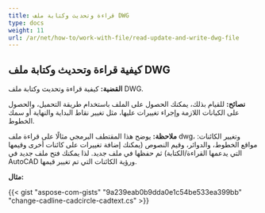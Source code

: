```yaml
---
title: قراءة وتحديث وكتابة ملف DWG
type: docs
weight: 11
url: /ar/net/how-to/work-with-file/read-update-and-write-dwg-file
---
```


## **كيفية قراءة وتحديث وكتابة ملف DWG**

**القضية:** كيفية قراءة وتحديث وكتابة ملف DWG.

**نصائح:** للقيام بذلك، يمكنك الحصول على الملف باستخدام طريقة التحميل، والحصول على الكيانات اللازمة وإجراء تغييرات عليها، مثل تغيير نقاط البداية والنهاية أو سمك الخطوط.

**ملاحظة:** يوضح هذا المقتطف البرمجي مثالًا على قراءة ملف dwg، وتغيير الكائنات: مواقع الخطوط، والدوائر، وقيم النصوص (يمكنك إضافة تغييرات على كائنات أخرى وقيمها التي يدعمها القراءة/الكتابة) ثم حفظها في ملف جديد. لذا يمكنك فتح ملف جديد في AutoCAD ورؤية الكائنات التي تم تغيير قيمها.

**مثال:**

{{< gist "aspose-com-gists" "9a239eab0b9dda0e1c54be533ea399bb" "change-cadline-cadcircle-cadtext.cs" >}}
